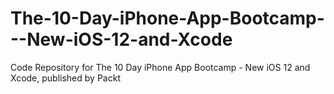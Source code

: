# The-10-Day-iPhone-App-Bootcamp---New-iOS-12-and-Xcode
Code Repository for The 10 Day iPhone App Bootcamp - New iOS 12 and Xcode, published by Packt
